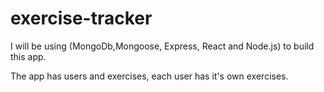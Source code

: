 # exercise-tracker
I will be using (MongoDb,Mongoose, Express, React and Node.js) to build this app.


The app has users and exercises, each user has it's own exercises. 